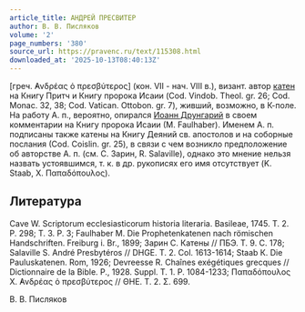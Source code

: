 ```yaml
---
article_title: АНДРЕЙ ПРЕСВИТЕР
author: В. В. Писляков
volume: '2'
page_numbers: '380'
source_url: https://pravenc.ru/text/115308.html
downloaded_at: '2025-10-13T08:40:13Z'
---
```


[греч. ̓Ανδρέας ὁ πρεσβύτερος] (кон. VII - нач. VIII в.), визант. автор [катен](https://pravenc.ru/text/катены.html) на Книгу Притч и Книгу пророка Исаии (Cod. Vindob. Theol. gr. 26; Сod. Monac. 32, 38; Сod. Vatican. Ottobon. gr. 7), живший, возможно, в К-поле. На работу А. п., вероятно, опирался [Иоанн Друнгарий](<https://pravenc.ru/text/Иоанн Друнгарий.html>) в своем комментарии на Книгу пророка Исаии (М. Faulhaber). Именем А. п. подписаны также катены на Книгу Деяний св. апостолов и на соборные послания (Сod. Coislin. gr. 25), в связи с чем возникло предположение об авторстве А. п. (см. С. Зарин, R. Salaville), однако это мнение нельзя назвать устоявшимся, т. к. в др. рукописях его имя отсутствует (K. Staab, Χ. Παπαδόπουλος).

## Литература

Cave W. Scriptorum ecclesiasticorum historia literaria. Basileae, 1745. T. 2. P. 298; T. 3. P. 3; Faulhaber M. Die Prophetenkatenen nach römischen Handschriften. Freiburg i. Br., 1899; Зарин С. Катены // ПБЭ. Т. 9. С. 178; Salaville S. André Presbytéros // DHGE. T. 2. Col. 1613-1614; Staab К. Die Pauluskatenen. Rom, 1926; Devreesse R. Chaînes exégétiques grecques // Dictionnaire de la Bible. P., 1928. Suppl. T. 1. P. 1084-1233; Παπαδόπουλος Χ. ̓Ανδρέας ὁ πρεσβύτερος // ΘΗΕ. Τ. 2. Σ. 699.

В. В. Писляков
